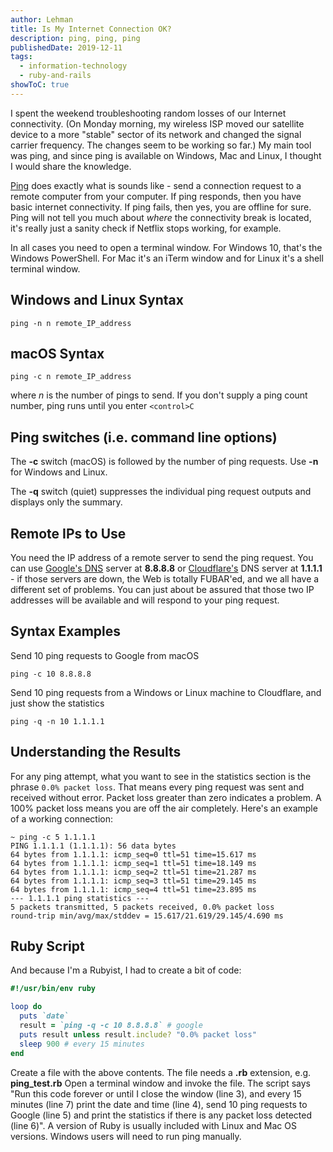 ```yaml
---
author: Lehman
title: Is My Internet Connection OK?
description: ping, ping, ping
publishedDate: 2019-12-11
tags:
  - information-technology
  - ruby-and-rails
showToC: true
---
```


I spent the weekend troubleshooting random losses of our Internet connectivity. (On Monday morning, my wireless ISP moved our satellite device to a more "stable" sector of its network and changed the signal carrier frequency. The changes seem to be working so far.) My main tool was ping, and since ping is available on Windows, Mac and Linux, I thought I would share the knowledge.

[Ping](https://en.wikipedia.org/wiki/Ping_%28networking_utility%29) does exactly what is sounds like - send a connection request to a remote computer from your computer. If ping responds, then you have basic internet connectivity. If ping fails, then yes, you are offline for sure. Ping will not tell you much about _where_ the connectivity break is located, it's really just a sanity check if Netflix stops working, for example.

In all cases you need to open a terminal window. For Windows 10, that's the Windows PowerShell. For Mac it's an iTerm window and for Linux it's a shell terminal window.

## Windows and Linux Syntax

`ping -n n remote_IP_address`

## macOS Syntax

`ping -c n remote_IP_address`

where _n_ is the number of pings to send. If you don't supply a ping count number, ping runs until you enter `<control>C`

## Ping switches (i.e. command line options)

The **\-c** switch (macOS) is followed by the number of ping requests. Use **\-n** for Windows and Linux.

The **\-q** switch (quiet) suppresses the individual ping request outputs and displays only the summary.

## Remote IPs to Use

You need the IP address of a remote server to send the ping request. You can use [Google's DNS](https://en.wikipedia.org/wiki/Google_Public_DNS) server at **8.8.8.8** or [Cloudflare's](https://www.cloudflare.com/) DNS server at **1.1.1.1** - if those servers are down, the Web is totally FUBAR'ed, and we all have a different set of problems. You can just about be assured that those two IP addresses will be available and will respond to your ping request.

## Syntax Examples

Send 10 ping requests to Google from macOS

`ping -c 10 8.8.8.8`

Send 10 ping requests from a Windows or Linux machine to Cloudflare, and just show the statistics

`ping -q -n 10 1.1.1.1`

## Understanding the Results

For any ping attempt, what you want to see in the statistics section is the phrase `0.0% packet loss`. That means every ping request was sent and received without error. Packet loss greater than zero indicates a problem. A 100% packet loss means you are off the air completely. Here's an example of a working connection:

```shell
~ ping -c 5 1.1.1.1
PING 1.1.1.1 (1.1.1.1): 56 data bytes
64 bytes from 1.1.1.1: icmp_seq=0 ttl=51 time=15.617 ms
64 bytes from 1.1.1.1: icmp_seq=1 ttl=51 time=18.149 ms
64 bytes from 1.1.1.1: icmp_seq=2 ttl=51 time=21.287 ms
64 bytes from 1.1.1.1: icmp_seq=3 ttl=51 time=29.145 ms
64 bytes from 1.1.1.1: icmp_seq=4 ttl=51 time=23.895 ms
--- 1.1.1.1 ping statistics ---
5 packets transmitted, 5 packets received, 0.0% packet loss
round-trip min/avg/max/stddev = 15.617/21.619/29.145/4.690 ms
```

## Ruby Script

And because I'm a Rubyist, I had to create a bit of code:

```ruby
#!/usr/bin/env ruby

loop do
  puts `date`
  result = `ping -q -c 10 8.8.8.8` # google
  puts result unless result.include? "0.0% packet loss"
  sleep 900 # every 15 minutes
end
```

Create a file with the above contents. The file needs a **.rb** extension, e.g. **ping_test.rb** Open a terminal window and invoke the file. The script says "Run this code forever or until I close the window (line 3), and every 15 minutes (line 7) print the date and time (line 4), send 10 ping requests to Google (line 5) and print the statistics if there is any packet loss detected (line 6)". A version of Ruby is usually included with Linux and Mac OS versions. Windows users will need to run ping manually.
